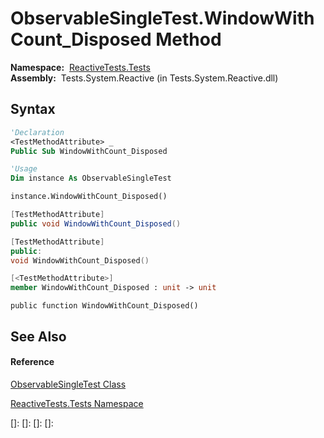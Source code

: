 # ObservableSingleTest.WindowWithCount\_Disposed Method

**Namespace:**  [ReactiveTests.Tests](ReactiveTests.Tests\ReactiveTests.Tests.md)  
**Assembly:**  Tests.System.Reactive (in Tests.System.Reactive.dll)

## Syntax

```vb
'Declaration
<TestMethodAttribute> _
Public Sub WindowWithCount_Disposed
```

```vb
'Usage
Dim instance As ObservableSingleTest

instance.WindowWithCount_Disposed()
```

```csharp
[TestMethodAttribute]
public void WindowWithCount_Disposed()
```

```c++
[TestMethodAttribute]
public:
void WindowWithCount_Disposed()
```

```fsharp
[<TestMethodAttribute>]
member WindowWithCount_Disposed : unit -> unit 
```

```jscript
public function WindowWithCount_Disposed()
```

## See Also

#### Reference

[ObservableSingleTest Class](ObservableSingleTest\ObservableSingleTest.md)

[ReactiveTests.Tests Namespace](ReactiveTests.Tests\ReactiveTests.Tests.md)

[]: 
[]: 
[]: 
[]: 
